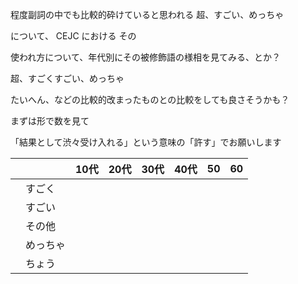 程度副詞の中でも比較的砕けていると思われる
超、すごい、めっちゃ

について、
CEJC
における
その

使われ方について、年代別にその被修飾語の様相を見てみる、とか？

超、すごくすごい、めっちゃ

たいへん、などの比較的改まったものとの比較をしても良さそうかも？

まずは形で数を見て

「結果として渋々受け入れる」という意味の「許す」でお願いします

|     |      | 10代 | 20代 | 30代 | 40代 | 50  | 60  |
| --- | ---- | --- | --- | --- | --- | --- | --- |
|     | すごく  |     |     |     |     |     |     |
|     | すごい  |     |     |     |     |     |     |
|     | その他  |     |     |     |     |     |     |
|     | めっちゃ |     |     |     |     |     |     |
|     | ちょう  |     |     |     |     |     |     |

